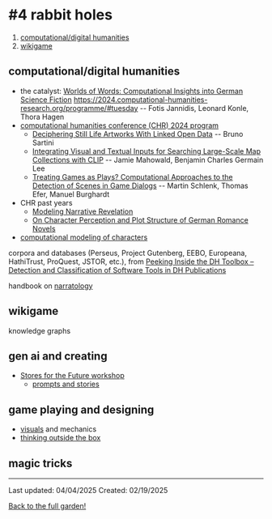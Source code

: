 # #4 rabbit holes 

1. [computational/digital humanities](#computationaldigital-humanities)
2. [wikigame](#wikigame)

## computational/digital humanities 

* the catalyst: [Worlds of Words: Computational Insights into German Science Fiction](https://events.stanford.edu/event/worlds-of-words-computational-insights-into-german-science-fiction#about_stream)
https://2024.computational-humanities-research.org/programme/#tuesday -- Fotis Jannidis, Leonard Konle, Thora Hagen
* [computational humanities conference (CHR) 2024 program](https://2024.computational-humanities-research.org/programme/#tuesday)
    * [Deciphering Still Life Artworks With Linked Open
Data](https://ceur-ws.org/Vol-3834/paper123.pdf) -- Bruno Sartini
    * [Integrating Visual and Textual Inputs for Searching
Large-Scale Map Collections with CLIP](https://ceur-ws.org/Vol-3834/paper17.pdf) -- Jamie Mahowald, Benjamin Charles Germain Lee
    * [Treating Games as Plays? Computational Approaches
to the Detection of Scenes in Game Dialogs](https://ceur-ws.org/Vol-3834/paper132.pdf) -- Martin Schlenk, Thomas Efer, Manuel Burghardt
* CHR past years
    * [Modeling Narrative Revelation](https://ceur-ws.org/Vol-3558/paper6166.pdf)
    * [On Character Perception and Plot Structure of
German Romance Novels](https://ceur-ws.org/Vol-3558/paper6876.pdf) 
* [computational modeling of characters](https://slides.com/danilsko/characters-in-cls)


corpora and databases (Perseus, Project Gutenberg, EEBO, Europeana, HathiTrust, ProQuest, JSTOR, etc.), from [Peeking Inside the DH Toolbox – Detection and
Classification of Software Tools in DH Publications](https://ceur-ws.org/Vol-3290/long_paper6029.pdf)

handbook on [narratology](https://www-archiv.fdm.uni-hamburg.de/lhn/contents.html)


## wikigame 
knowledge graphs

<!-- ## others
what is the history of transportation (paying 1 person to transport) -->

## gen ai and creating

* [Stores for the Future workshop](https://hai.stanford.edu/research/stories-for-the-future-2024)
    * [prompts and stories](https://hai-production.s3.amazonaws.com/files/april_stories_web_version_01.pdf)

## game playing and designing 
- [visuals](https://www.itsnicethat.com/features/game-on-the-rise-of-design-led-board-games-graphic-design-041224) and mechanics 
- [thinking outside the box](https://sites.uwm.edu/digital-cultures-collaboratory/2021/04/26/thinking-outside-the-box-with-sokoban-and-baba-is-you/)


## magic tricks 

------------
Last updated: 04/04/2025
Created: 02/19/2025

[Back to the full garden!](./index.md)
